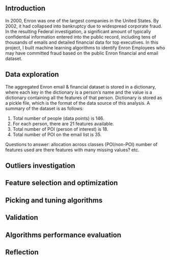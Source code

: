 ## Introduction
In 2000, Enron was one of the largest companies in the United States. By 2002,
it had collapsed into bankruptcy due to widespread corporate fraud. In the
resulting Federal investigation, a significant amount of typically confidential
 information entered into the public record, including tens of thousands of
 emails and detailed financial data for top executives.
 In this project, I built machine learning algorithms to identify Enron
 Employees who may have committed fraud based on the public Enron financial and
  email dataset.

## Data exploration
The aggregated Enron email & financial dataset is stored in a dictionary,
where each key in the dictionary is a person’s name and the value is a
dictionary containing all the features of that person. Dictionary is stored as
a pickle file, which is the format of the data source of this analysis. A
summary of the dataset is as follows:
1. Total number of people (data points) is 146.
2. For each person, there are 21 features available.
3. Total number of POI (person of interest) is 18.
4. Total number of POI on the email list is 35.

Questions to answer:
allocation across classes (POI/non-POI)
number of features used
are there features with many missing values? etc.

## Outliers investigation

## Feature selection and optimization

## Picking and tuning algorithms

## Validation

## Algorithms performance evaluation

## Reflection
